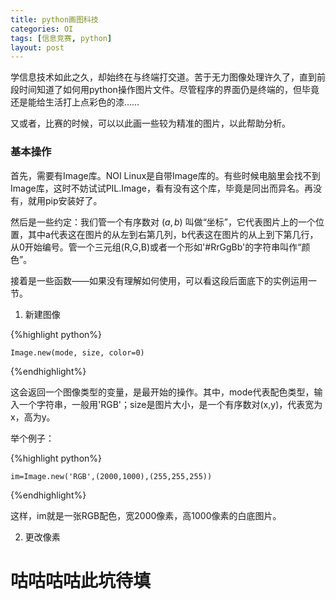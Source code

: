 ```yaml
---
title: python画图科技
categories: OI
tags: [信息竞赛, python]
layout: post
---
```


学信息技术如此之久，却始终在与终端打交道。苦于无力图像处理许久了，直到前段时间知道了如何用python操作图片文件。尽管程序的界面仍是终端的，但毕竟还是能给生活打上点彩色的漆……

又或者，比赛的时候，可以以此画一些较为精准的图片，以此帮助分析。

### 基本操作

首先，需要有Image库。NOI Linux是自带Image库的。有些时候电脑里会找不到Image库，这时不妨试试PIL.Image，看有没有这个库，毕竟是同出而异名。再没有，就用pip安装好了。

然后是一些约定：我们管一个有序数对 $(a,b)$ 叫做“坐标”，它代表图片上的一个位置，其中a代表这在图片的从左到右第几列，b代表这在图片的从上到下第几行，从0开始编号。管一个三元组(R,G,B)或者一个形如'#RrGgBb'的字符串叫作“颜色”。

接着是一些函数——如果没有理解如何使用，可以看这段后面底下的实例运用一节。

1. 新建图像

{%highlight python%}

	Image.new(mode, size, color=0)

{%endhighlight%}

这会返回一个图像类型的变量，是最开始的操作。其中，mode代表配色类型，输入一个字符串，一般用'RGB'；size是图片大小，是一个有序数对(x,y)，代表宽为x，高为y。

举个例子：

{%highlight python%}

	im=Image.new('RGB',(2000,1000),(255,255,255))

{%endhighlight%}

这样，im就是一张RGB配色，宽2000像素，高1000像素的白底图片。

2. 更改像素

# 咕咕咕咕此坑待填
